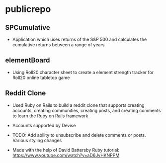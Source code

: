 # publicrepo

## SPCumulative

- Application which uses returns of the S&P 500 and calculates the cumulative returns between a range of years

## elementBoard

- Using Roll20 character sheet to create a element strength tracker for Roll20 online tabletop game

## Reddit Clone

- Used Ruby on Rails to build a reddit clone that supports creating accounts, creating communities, creating posts, and creating comments to learn the Ruby on Rails framework

- Accounts supported by Devise

- TODO: Add ability to unsubscribe and delete comments or posts. Various styling changes

- Made with the help of David Battersby Ruby tutorial: https://www.youtube.com/watch?v=aD6JvHKNPPM
